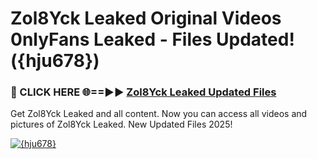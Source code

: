 # Zol8Yck Leaked Original Videos 0nlyFans Leaked - Files Updated! ({hju678})

<h3>🔴 CLICK HERE 🌐==►► <a href="https://tinyurl.com/ms9xzufz" rel="nofollow">Zol8Yck Leaked Updated Files</a></h3>

Get Zol8Yck Leaked and all content. Now you can access all videos and pictures of Zol8Yck Leaked. New Updated Files 2025!

[![{hju678}](https://i.imgur.com/PQ7UWWw.gif)](https://tinyurl.com/ms9xzufz)